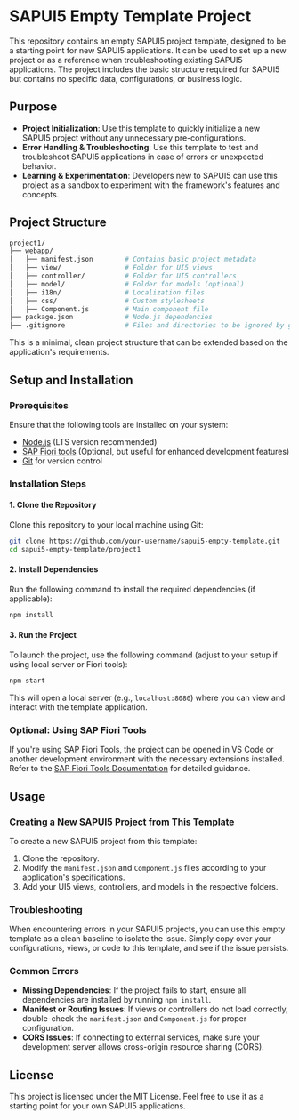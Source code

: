 
# SAPUI5 Empty Template Project

This repository contains an empty SAPUI5 project template, designed to be a starting point for new SAPUI5 applications. It can be used to set up a new project or as a reference when troubleshooting existing SAPUI5 applications. The project includes the basic structure required for SAPUI5 but contains no specific data, configurations, or business logic.

## Purpose

- **Project Initialization**: Use this template to quickly initialize a new SAPUI5 project without any unnecessary pre-configurations.
- **Error Handling & Troubleshooting**: Use this template to test and troubleshoot SAPUI5 applications in case of errors or unexpected behavior.
- **Learning & Experimentation**: Developers new to SAPUI5 can use this project as a sandbox to experiment with the framework's features and concepts.

## Project Structure

```bash
project1/
├── webapp/
│   ├── manifest.json        # Contains basic project metadata
│   ├── view/                # Folder for UI5 views
│   ├── controller/          # Folder for UI5 controllers
│   ├── model/               # Folder for models (optional)
│   ├── i18n/                # Localization files
│   ├── css/                 # Custom stylesheets
│   ├── Component.js         # Main component file
├── package.json             # Node.js dependencies
├── .gitignore               # Files and directories to be ignored by git
```

This is a minimal, clean project structure that can be extended based on the application's requirements.

## Setup and Installation

### Prerequisites

Ensure that the following tools are installed on your system:

- [Node.js](https://nodejs.org/) (LTS version recommended)
- [SAP Fiori tools](https://tools.hana.ondemand.com/) (Optional, but useful for enhanced development features)
- [Git](https://git-scm.com/) for version control

### Installation Steps

#### 1. Clone the Repository

Clone this repository to your local machine using Git:

```bash
git clone https://github.com/your-username/sapui5-empty-template.git
cd sapui5-empty-template/project1
```

#### 2. Install Dependencies

Run the following command to install the required dependencies (if applicable):

```bash
npm install
```

#### 3. Run the Project

To launch the project, use the following command (adjust to your setup if using local server or Fiori tools):

```bash
npm start
```

This will open a local server (e.g., `localhost:8080`) where you can view and interact with the template application.

### Optional: Using SAP Fiori Tools
   
If you're using SAP Fiori Tools, the project can be opened in VS Code or another development environment with the necessary extensions installed. Refer to the [SAP Fiori Tools Documentation](https://help.sap.com/viewer/product/SAP_FIORI_tools/Latest/en-US) for detailed guidance.

## Usage

### Creating a New SAPUI5 Project from This Template

To create a new SAPUI5 project from this template:

1. Clone the repository.
2. Modify the `manifest.json` and `Component.js` files according to your application's specifications.
3. Add your UI5 views, controllers, and models in the respective folders.

### Troubleshooting

When encountering errors in your SAPUI5 projects, you can use this empty template as a clean baseline to isolate the issue. Simply copy over your configurations, views, or code to this template, and see if the issue persists.

### Common Errors

- **Missing Dependencies**: If the project fails to start, ensure all dependencies are installed by running `npm install`.
- **Manifest or Routing Issues**: If views or controllers do not load correctly, double-check the `manifest.json` and `Component.js` for proper configuration.
- **CORS Issues**: If connecting to external services, make sure your development server allows cross-origin resource sharing (CORS).

## License

This project is licensed under the MIT License. Feel free to use it as a starting point for your own SAPUI5 applications.
